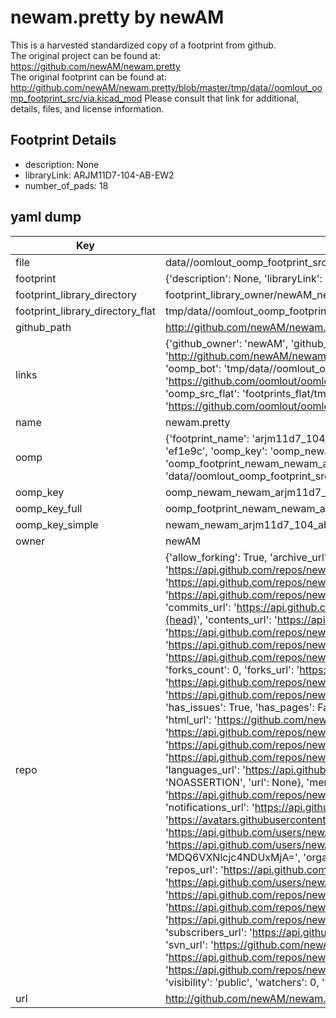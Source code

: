 # newam.pretty by newAM  
This is a harvested standardized copy of a footprint from github.  
The original project can be found at:  
https://github.com/newAM/newam.pretty  
The original footprint can be found at:
http://github.com/newAM/newam.pretty/blob/master/tmp/data//oomlout_oomp_footprint_src/via.kicad_mod
Please consult that link for additional, details, files, and license information.  
## Footprint Details
* description: None  
* libraryLink: ARJM11D7-104-AB-EW2  
* number_of_pads: 18  
## yaml dump  
| Key | Value |  
| --- | --- |  
| file | data//oomlout_oomp_footprint_src/newam.pretty/ARJM11D7-104-AB-EW2.kicad_mod |  
| footprint | {'description': None, 'libraryLink': 'ARJM11D7-104-AB-EW2', 'number_of_pads': 18} |  
| footprint_library_directory | footprint_library_owner/newAM_newam.pretty |  
| footprint_library_directory_flat | tmp/data//oomlout_oomp_footprint_src/footprints_flat/newam_newam_arjm11d7_104_ab_ew2/working |  
| github_path | http://github.com/newAM/newam.pretty/blob/master/tmp/data//oomlout_oomp_footprint_src/ARJM11D7-104-AB-EW2.kicad_mod |  
| links | {'github_owner': 'newAM', 'github_repo_name': 'newam.pretty', 'github_src': 'http://github.com/newAM/newam.pretty/blob/master/tmp/data//oomlout_oomp_footprint_src/via.kicad_mod', 'github_src_repo': 'https://github.com/newAM/newam.pretty', 'oomp_bot': 'tmp/data//oomlout_oomp_footprint_src/footprints/newam_newam_arjm11d7_104_ab_ew2/working', 'oomp_bot_github': 'https://github.com/oomlout/oomlout_oomp_footprint_bot/tree/main/tmp/data//oomlout_oomp_footprint_src/footprints/newam_newam_arjm11d7_104_ab_ew2/working', 'oomp_src_flat': 'footprints_flat/tmp/data//oomlout_oomp_footprint_src/footprints_flat/newam_newam_arjm11d7_104_ab_ew2/working', 'oomp_src_flat_github': 'https://github.com/oomlout/oomlout_oomp_footprint_src/tree/main/tmp/data//oomlout_oomp_footprint_src/footprints_flat/newam_newam_arjm11d7_104_ab_ew2/working'} |  
| name | newam.pretty |  
| oomp | {'footprint_name': 'arjm11d7_104_ab_ew2', 'library_name': 'newam', 'md5': 'ef1e9cb968e3aa61b7e1773d791db555', 'md5_10': 'ef1e9cb968', 'md5_5': 'ef1e9', 'md5_6': 'ef1e9c', 'oomp_key': 'oomp_newam_newam_arjm11d7_104_ab_ew2', 'oomp_key_extra': 'oomp_footprint_newam_newam_arjm11d7_104_ab_ew2', 'oomp_key_full': 'oomp_footprint_newam_newam_arjm11d7_104_ab_ew2_ef1e9c', 'oomp_key_simple': 'newam_newam_arjm11d7_104_ab_ew2', 'original_filename': 'data//oomlout_oomp_footprint_src/newam.pretty/ARJM11D7-104-AB-EW2.kicad_mod', 'owner_name': 'newam'} |  
| oomp_key | oomp_newam_newam_arjm11d7_104_ab_ew2 |  
| oomp_key_full | oomp_footprint_newam_newam_arjm11d7_104_ab_ew2 |  
| oomp_key_simple | newam_newam_arjm11d7_104_ab_ew2 |  
| owner | newAM |  
| repo | {'allow_forking': True, 'archive_url': 'https://api.github.com/repos/newAM/newam.pretty/{archive_format}{/ref}', 'archived': False, 'assignees_url': 'https://api.github.com/repos/newAM/newam.pretty/assignees{/user}', 'blobs_url': 'https://api.github.com/repos/newAM/newam.pretty/git/blobs{/sha}', 'branches_url': 'https://api.github.com/repos/newAM/newam.pretty/branches{/branch}', 'clone_url': 'https://github.com/newAM/newam.pretty.git', 'collaborators_url': 'https://api.github.com/repos/newAM/newam.pretty/collaborators{/collaborator}', 'comments_url': 'https://api.github.com/repos/newAM/newam.pretty/comments{/number}', 'commits_url': 'https://api.github.com/repos/newAM/newam.pretty/commits{/sha}', 'compare_url': 'https://api.github.com/repos/newAM/newam.pretty/compare/{base}...{head}', 'contents_url': 'https://api.github.com/repos/newAM/newam.pretty/contents/{+path}', 'contributors_url': 'https://api.github.com/repos/newAM/newam.pretty/contributors', 'created_at': '2021-12-26T16:59:45Z', 'default_branch': 'main', 'deployments_url': 'https://api.github.com/repos/newAM/newam.pretty/deployments', 'description': 'My KiCad footprints', 'disabled': False, 'downloads_url': 'https://api.github.com/repos/newAM/newam.pretty/downloads', 'events_url': 'https://api.github.com/repos/newAM/newam.pretty/events', 'fork': False, 'forks': 0, 'forks_count': 0, 'forks_url': 'https://api.github.com/repos/newAM/newam.pretty/forks', 'full_name': 'newAM/newam.pretty', 'git_commits_url': 'https://api.github.com/repos/newAM/newam.pretty/git/commits{/sha}', 'git_refs_url': 'https://api.github.com/repos/newAM/newam.pretty/git/refs{/sha}', 'git_tags_url': 'https://api.github.com/repos/newAM/newam.pretty/git/tags{/sha}', 'git_url': 'git://github.com/newAM/newam.pretty.git', 'has_discussions': False, 'has_downloads': True, 'has_issues': True, 'has_pages': False, 'has_projects': True, 'has_wiki': True, 'homepage': '', 'hooks_url': 'https://api.github.com/repos/newAM/newam.pretty/hooks', 'html_url': 'https://github.com/newAM/newam.pretty', 'id': 441941612, 'is_template': False, 'issue_comment_url': 'https://api.github.com/repos/newAM/newam.pretty/issues/comments{/number}', 'issue_events_url': 'https://api.github.com/repos/newAM/newam.pretty/issues/events{/number}', 'issues_url': 'https://api.github.com/repos/newAM/newam.pretty/issues{/number}', 'keys_url': 'https://api.github.com/repos/newAM/newam.pretty/keys{/key_id}', 'labels_url': 'https://api.github.com/repos/newAM/newam.pretty/labels{/name}', 'language': 'OpenSCAD', 'languages_url': 'https://api.github.com/repos/newAM/newam.pretty/languages', 'license': {'key': 'other', 'name': 'Other', 'node_id': 'MDc6TGljZW5zZTA=', 'spdx_id': 'NOASSERTION', 'url': None}, 'merges_url': 'https://api.github.com/repos/newAM/newam.pretty/merges', 'milestones_url': 'https://api.github.com/repos/newAM/newam.pretty/milestones{/number}', 'mirror_url': None, 'name': 'newam.pretty', 'network_count': 0, 'node_id': 'R_kgDOGld-bA', 'notifications_url': 'https://api.github.com/repos/newAM/newam.pretty/notifications{?since,all,participating}', 'open_issues': 0, 'open_issues_count': 0, 'owner': {'avatar_url': 'https://avatars.githubusercontent.com/u/7845120?v=4', 'events_url': 'https://api.github.com/users/newAM/events{/privacy}', 'followers_url': 'https://api.github.com/users/newAM/followers', 'following_url': 'https://api.github.com/users/newAM/following{/other_user}', 'gists_url': 'https://api.github.com/users/newAM/gists{/gist_id}', 'gravatar_id': '', 'html_url': 'https://github.com/newAM', 'id': 7845120, 'login': 'newAM', 'node_id': 'MDQ6VXNlcjc4NDUxMjA=', 'organizations_url': 'https://api.github.com/users/newAM/orgs', 'received_events_url': 'https://api.github.com/users/newAM/received_events', 'repos_url': 'https://api.github.com/users/newAM/repos', 'site_admin': False, 'starred_url': 'https://api.github.com/users/newAM/starred{/owner}{/repo}', 'subscriptions_url': 'https://api.github.com/users/newAM/subscriptions', 'type': 'User', 'url': 'https://api.github.com/users/newAM'}, 'private': False, 'pulls_url': 'https://api.github.com/repos/newAM/newam.pretty/pulls{/number}', 'pushed_at': '2022-07-01T18:18:48Z', 'releases_url': 'https://api.github.com/repos/newAM/newam.pretty/releases{/id}', 'size': 7100, 'ssh_url': 'git@github.com:newAM/newam.pretty.git', 'stargazers_count': 0, 'stargazers_url': 'https://api.github.com/repos/newAM/newam.pretty/stargazers', 'statuses_url': 'https://api.github.com/repos/newAM/newam.pretty/statuses/{sha}', 'subscribers_count': 2, 'subscribers_url': 'https://api.github.com/repos/newAM/newam.pretty/subscribers', 'subscription_url': 'https://api.github.com/repos/newAM/newam.pretty/subscription', 'svn_url': 'https://github.com/newAM/newam.pretty', 'tags_url': 'https://api.github.com/repos/newAM/newam.pretty/tags', 'teams_url': 'https://api.github.com/repos/newAM/newam.pretty/teams', 'temp_clone_token': None, 'topics': ['kicad-footprints'], 'trees_url': 'https://api.github.com/repos/newAM/newam.pretty/git/trees{/sha}', 'updated_at': '2022-06-25T18:16:36Z', 'url': 'https://api.github.com/repos/newAM/newam.pretty', 'visibility': 'public', 'watchers': 0, 'watchers_count': 0, 'web_commit_signoff_required': False} |  
| url | http://github.com/newAM/newam.pretty |  

